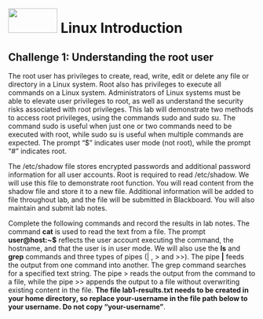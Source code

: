 # <img src="https://www.tamusa.edu/brandguide/jpeglogos/tamusa_final_logo_bw1.jpg" width="100" height="50"> Linux Introduction
## Challenge 1: Understanding the root user
The root user has privileges to create, read, write, edit or delete any file or directory in a Linux system. Root also has privileges to execute all commands on
a Linux system. Administrators of Linux systems must be able to elevate user privileges to root, as well as understand the security risks associated with root
privileges. This lab will demonstrate two methods to access root privileges, using the commands sudo and sudo su. The command sudo is useful when just one or
two commands need to be executed with root, while sudo su is useful when multiple commands are expected. The prompt “$” indicates user mode (not
root), while the prompt “#” indicates root.

The /etc/shadow file stores encrypted passwords and additional password information for all user accounts. Root is required to read /etc/shadow. We will
use this file to demonstrate root function. You will read content from the shadow file and store it to a new file. Additional information will be added to file
throughout lab, and the file will be submitted in Blackboard. You will also maintain and submit lab notes.  

Complete the following commands and record the results in lab notes. The command **cat** is used to read the text from a file. The prompt **user@host:~$**
reflects the user account executing the command, the hostname, and that the user is in user mode. We will also use the **ls** and **grep** commands and three types
of pipes (| , > and >>). The pipe **|** feeds the output from one command into another. The grep command searches for a specified text string. The pipe > reads
the output from the command to a file, while the pipe >> appends the output to a file without overwriting existing content in the file. **The file lab1-results.txt
needs to be created in your home directory, so replace your-username in the file path below to your username. Do not copy “your-username”**.
